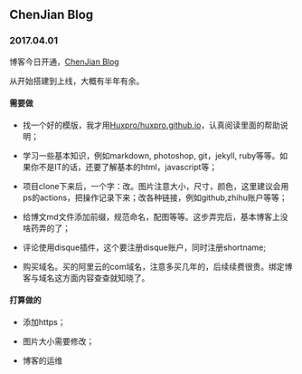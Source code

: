 ## ChenJian Blog

### 2017.04.01

博客今日开通，[ChenJian Blog](http://o-my-chenjian.com)

从开始搭建到上线，大概有半年有余。

#### 需要做

- 找一个好的模版，我才用[Huxpro/huxpro.github.io](https://github.com/Huxpro/huxpro.github.io)，认真阅读里面的帮助说明；

- 学习一些基本知识，例如markdown, photoshop, git，jekyll, ruby等等。如果你不是IT的话，还要了解基本的html，javascript等；

- 项目clone下来后，一个字：改。图片注意大小，尺寸，颜色，这里建议会用ps的actions，把操作记录下来；改各种链接，例如github,zhihu账户等等；

- 给博文md文件添加前缀，规范命名，配图等等。这步弄完后，基本博客上没啥药弄的了；

- 评论使用disque插件，这个要注册disque账户，同时注册shortname;

- 购买域名。买的阿里云的com域名，注意多买几年的，后续续费很贵。绑定博客与域名这方面内容查查就知晓了。

#### 打算做的

- 添加https；

- 图片大小需要修改；

- 博客的运维